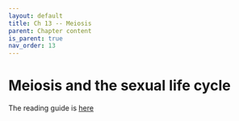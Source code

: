 ```yaml
---
layout: default
title: Ch 13 -- Meiosis
parent: Chapter content
is_parent: true
nav_order: 13
---
```


# Meiosis and the sexual life cycle

The reading guide is [here](ch13_rg.html)
